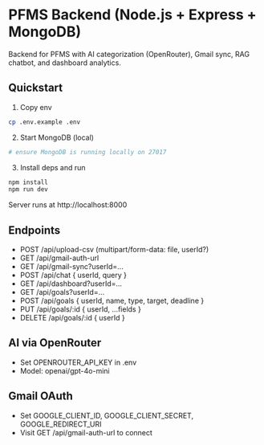 # PFMS Backend (Node.js + Express + MongoDB)

Backend for PFMS with AI categorization (OpenRouter), Gmail sync, RAG chatbot, and dashboard analytics.

## Quickstart

1. Copy env
```bash
cp .env.example .env
```

2. Start MongoDB (local)
```bash
# ensure MongoDB is running locally on 27017
```

3. Install deps and run
```bash
npm install
npm run dev
```

Server runs at http://localhost:8000

## Endpoints

- POST /api/upload-csv (multipart/form-data: file, userId?)
- GET  /api/gmail-auth-url
- GET  /api/gmail-sync?userId=...
- POST /api/chat { userId, query }
- GET  /api/dashboard?userId=...
- GET  /api/goals?userId=...
- POST /api/goals { userId, name, type, target, deadline }
- PUT  /api/goals/:id { userId, ...fields }
- DELETE /api/goals/:id { userId }

## AI via OpenRouter
- Set OPENROUTER_API_KEY in .env
- Model: openai/gpt-4o-mini

## Gmail OAuth
- Set GOOGLE_CLIENT_ID, GOOGLE_CLIENT_SECRET, GOOGLE_REDIRECT_URI
- Visit GET /api/gmail-auth-url to connect

